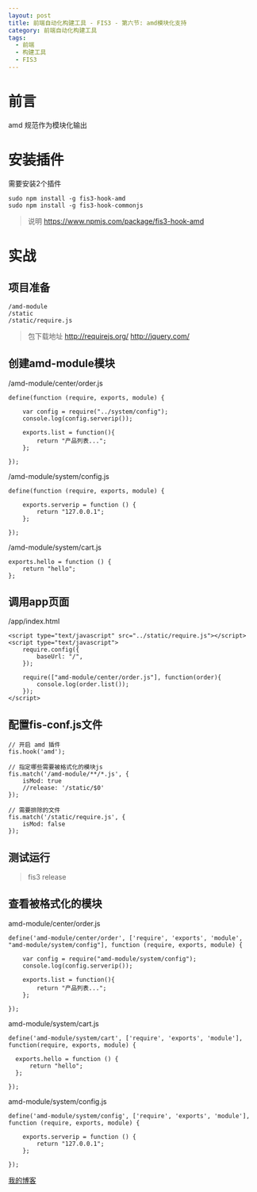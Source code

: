 ```yaml
---
layout: post
title: 前端自动化构建工具 - FIS3 - 第六节: amd模块化支持
category: 前端自动化构建工具
tags: 
  - 前端
  - 构建工具
  - FIS3
---
```


# 前言

amd 规范作为模块化输出

# 安装插件

需要安装2个插件

```
sudo npm install -g fis3-hook-amd
sudo npm install -g fis3-hook-commonjs
```

> 说明
> https://www.npmjs.com/package/fis3-hook-amd

# 实战

## 项目准备

```
/amd-module
/static
/static/require.js
```

> 包下载地址
> http://requirejs.org/
> http://jquery.com/

## 创建amd-module模块

/amd-module/center/order.js

```
define(function (require, exports, module) {

    var config = require("../system/config");
    console.log(config.serverip());

    exports.list = function(){
        return "产品列表...";
    };

});
```

/amd-module/system/config.js

```
define(function (require, exports, module) {

    exports.serverip = function () {
        return "127.0.0.1";
    };

});
```

/amd-module/system/cart.js

```
exports.hello = function () {
    return "hello";
};
```

## 调用app页面

/app/index.html

```
<script type="text/javascript" src="../static/require.js"></script>
<script type="text/javascript">
    require.config({
        baseUrl: "/",
    });

    require(["amd-module/center/order.js"], function(order){
        console.log(order.list());
    });
</script>
```

## 配置fis-conf.js文件

```
// 开启 amd 插件
fis.hook('amd');

// 指定哪些需要被格式化的模块js
fis.match('/amd-module/**/*.js', {
    isMod: true
    //release: '/static/$0'
});

// 需要排除的文件
fis.match('/static/require.js', {
    isMod: false
});
```

## 测试运行

> fis3 release

## 查看被格式化的模块

amd-module/center/order.js

```
define('amd-module/center/order', ['require', 'exports', 'module', "amd-module/system/config"], function (require, exports, module) {

    var config = require("amd-module/system/config");
    console.log(config.serverip());

    exports.list = function(){
        return "产品列表...";
    };

});
```

amd-module/system/cart.js

```
define('amd-module/system/cart', ['require', 'exports', 'module'], function(require, exports, module) {

  exports.hello = function () {
      return "hello";
  };

});
```

amd-module/system/config.js

```
define('amd-module/system/config', ['require', 'exports', 'module'], function (require, exports, module) {

    exports.serverip = function () {
        return "127.0.0.1";
    };

});
```

[我的博客](https://hans007.github.io)